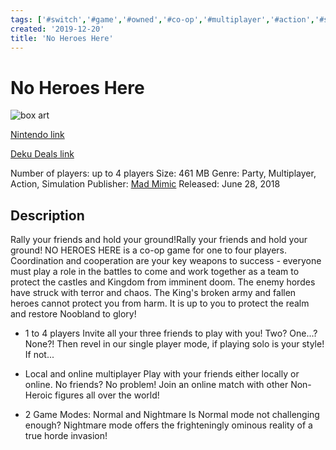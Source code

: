 ```yaml
---
tags: ['#switch','#game','#owned','#co-op','#multiplayer','#action','#simulation']
created: '2019-12-20'
title: 'No Heroes Here'
---
```

# No Heroes Here

![box art](https://assets.nintendo.com/image/upload/c_pad,f_auto,h_613,q_auto,w_1089/ncom/en_US/games/switch/n/no-heroes-here-switch/hero?v=2021042918)

[Nintendo link](https://www.nintendo.com/games/detail/no-heroes-here-switch/)

[Deku Deals link](https://www.dekudeals.com/items/no-heroes-here)

Number of players: up to 4 players
Size: 461 MB
Genre: Party, Multiplayer, Action, Simulation
Publisher: [Mad Mimic](https://www.dekudeals.com/games?include[collection]=true&filter[publisher]=Mad+Mimic)
Released: June 28, 2018

## Description

Rally your friends and hold your ground!Rally your friends and hold your ground!
NO HEROES HERE is a co-op game for one to four players. Coordination and cooperation are your key weapons to success - everyone must play a role in the battles to come and work together as a team to protect the castles and Kingdom from imminent doom.
The enemy hordes have struck with terror and chaos. The King's broken army and fallen heroes cannot protect you from harm. It is up to you to protect the realm and restore Noobland to glory!

- 1 to 4 players 
Invite all your three friends to play with you! Two? One...? None?! Then revel in our single player mode, if playing solo is your style! If not...

- Local and online multiplayer
Play with your friends either locally or online. No friends? No problem! Join an online match with other Non-Heroic figures all over the world!

- 2 Game Modes: Normal and Nightmare
Is Normal mode not challenging enough? Nightmare mode offers the frighteningly ominous reality of a true horde invasion!
